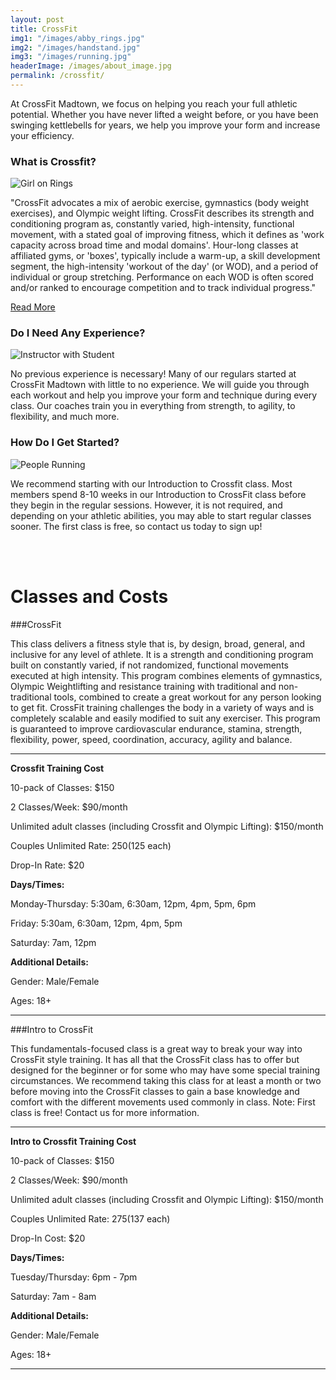 ```yaml
---
layout: post
title: CrossFit
img1: "/images/abby_rings.jpg"
img2: "/images/handstand.jpg"
img3: "/images/running.jpg"
headerImage: /images/about_image.jpg
permalink: /crossfit/
---
```

At CrossFit Madtown, we focus on helping you reach your full athletic potential. Whether you have never lifted a weight before, or you have been swinging kettlebells for years, we help you improve your form and increase your efficiency.

### **What is Crossfit?**

![Girl on Rings]({{page.img1}})

\"CrossFit advocates a mix of aerobic exercise, gymnastics (body weight exercises), and Olympic weight lifting. CrossFit describes its strength and conditioning program as, constantly varied, high-intensity, functional movement, with a stated goal of improving fitness, which it defines as \'work capacity across broad time and modal domains\'. Hour-long classes at affiliated gyms, or \'boxes\', typically include a warm-up, a skill development segment, the high-intensity \'workout of the day\' (or WOD), and a period of individual or group stretching. Performance on each WOD is often scored and/or ranked to encourage competition and to track individual progress.\"  

[Read More](https://en.wikipedia.org/wiki/CrossFit)

### Do I Need Any Experience?

![Instructor with Student]({{page.img2}})

No previous experience is necessary! Many of our regulars started at CrossFit Madtown with little to no experience. We will guide you through each workout and help you improve your form and technique during every class. Our coaches train you in everything from strength, to agility, to flexibility, and much more.

### How Do I Get Started?

![People Running]({{page.img3}})

We recommend starting with our Introduction to Crossfit class. Most members spend 8-10 weeks in our Introduction to CrossFit class before they begin in the regular sessions. However, it is not required, and depending on your athletic abilities, you may able to start regular classes sooner. The first class is free, so contact us today to sign up!

<br />
<br />

<h1>Classes and Costs</h1>

###CrossFit

This class delivers a fitness style that is, by design, broad, general, and inclusive for any level of athlete. It is a strength and conditioning program built on constantly varied, if not randomized, functional movements executed at high intensity. This program combines elements of gymnastics, Olympic Weightlifting and resistance training with traditional and non-traditional tools, combined to create a great workout for any person looking to get fit. CrossFit training challenges the body in a variety of ways and is completely scalable and easily modified to suit any exerciser. This program is guaranteed to improve cardiovascular endurance, stamina, strength, flexibility, power, speed, coordination, accuracy, agility and balance.

****

**Crossfit Training Cost**

10-pack of Classes: $150

2 Classes/Week: $90/month

Unlimited adult classes (including Crossfit and Olympic Lifting): $150/month

Couples Unlimited Rate: $250 ($125 each)

Drop-In Rate: $20

**Days/Times:**

Monday-Thursday: 5:30am, 6:30am, 12pm, 4pm, 5pm, 6pm

Friday: 5:30am, 6:30am, 12pm, 4pm, 5pm

Saturday: 7am, 12pm

**Additional Details:**

Gender: Male/Female

Ages: 18+

****

###Intro to CrossFit

This fundamentals-focused class is a great way to break your way into CrossFit style training. It has all that the CrossFit class has to offer but designed for the beginner or for some who may have some special training circumstances. We recommend taking this class for at least a month or two before moving into the CrossFit classes to gain a base knowledge and comfort with the different movements used commonly in class. Note: First class is free! Contact us for more information.

****

**Intro to Crossfit Training Cost**

10-pack of Classes: $150

2 Classes/Week: $90/month

Unlimited adult classes (including Crossfit and Olympic Lifting): $150/month

Couples Unlimited Rate: $275 ($137 each)

Drop-In Cost: $20

**Days/Times:**

Tuesday/Thursday: 6pm - 7pm

Saturday: 7am - 8am

**Additional Details:**

Gender: Male/Female

Ages: 18+

****
